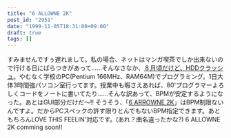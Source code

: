 ```yaml
---
title: "6 ALLOWNE 2K"
post_id: "2951"
date: "1999-11-05T18:31:00+09:00"
draft: true
tags: []
---
```



すみませんですぅ遅れまして。私の場合、ネットはマンガ喫茶でしか出来ないので行ける日にばらつきがあって……そんなさなか、[８月頃だけど、HDDクラッシュ](/2933)。やむなく学校のPC(Pentium 166MHz、RAM64M)でプログラミング。1日大体3時間強パソコン室行ってます。授業中も暇さえあれば、80'プログラマーよろしくコードをノートに書いてたり……そんな訳あって、BPMが安定するようになった。あとはGUI部分だけだ～!!  そうそう、「[6 ARROWNE 2K](/solo2k)」はBPM制限ないんですよ。だからPCスペックの許す限りとんでもないBPM指定できます。あともちろんLOVE THIS FEELIN'対応です。(あれ？曲名違ったかな?) 6 ALLOWNE 2K comming soon!!
